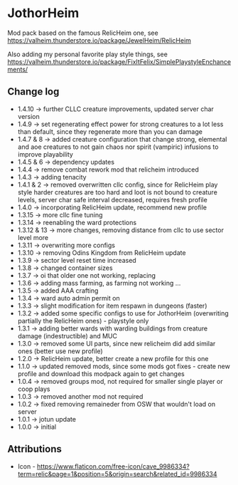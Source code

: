 # JothorHeim

Mod pack based on the famous RelicHeim one, see https://valheim.thunderstore.io/package/JewelHeim/RelicHeim

Also adding my personal favorite play style things, see https://valheim.thunderstore.io/package/FixItFelix/SimplePlaystyleEnchancements/ 

## Change log

* 1.4.10 -> further CLLC creature improvements, updated server char version
* 1.4.9 -> set regenerating effect power for strong creatures to a lot less than default, since they regenerate more than you can damage
* 1.4.7 & 8 -> added creature configuration that change strong, elemental and aoe creatures to not gain chaos nor spirit (vampiric) infusions to improve playability
* 1.4.5 & 6 -> dependency updates
* 1.4.4 -> remove combat rework mod that relicheim introduced
* 1.4.3 -> adding tenacity
* 1.4.1 & 2 -> removed overwritten cllc config, since for RelicHeim play style harder creatures are too hard and loot is not bound to creature levels, server char safe interval decreased, requires fresh profile
* 1.4.0 -> incorporating RelicHeim update, recommend new profile
* 1.3.15 -> more cllc fine tuning
* 1.3.14 -> reenabling the ward protections
* 1.3.12 & 13 -> more changes, removing distance from cllc to use sector level more
* 1.3.11 -> overwriting more configs
* 1.3.10 -> removing Odins Kingdom from RelicHeim update
* 1.3.9 -> sector level reset time increased
* 1.3.8 -> changed container sizes
* 1.3.7 -> oi that older one not working, replacing
* 1.3.6 -> adding mass farming, as farming not working ...
* 1.3.5 -> added AAA crafting
* 1.3.4 -> ward auto admin permit on
* 1.3.3 -> slight modification for item respawn in dungeons (faster)
* 1.3.2 -> added some specific configs to use for JothorHeim (overwriting partially the RelicHeim ones) - playstyle only
* 1.3.1 -> adding better wards with warding buildings from creature damage (indestructible) and MUC
* 1.3.0 -> removed some UI parts, since new relicheim did add similar ones (better use new profile)
* 1.2.0 -> RelicHeim update, better create a new profile for this one
* 1.1.0 -> updated removed mods, since some mods got fixes - create new profile and download this modpack again to get changes
* 1.0.4 -> removed groups mod, not required for smaller single player or coop plays
* 1.0.3 -> removed another mod not required 
* 1.0.2 -> fixed removing remaineder from OSW that wouldn't load on server
* 1.0.1 -> jotun update
* 1.0.0 -> initial

## Attributions

* Icon - https://www.flaticon.com/free-icon/cave_9986334?term=relic&page=1&position=5&origin=search&related_id=9986334 
